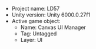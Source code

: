 <!-- UNITY CODE ASSIST INSTRUCTIONS START -->
- Project name: LD57
- Unity version: Unity 6000.0.27f1
- Active game object:
  - Name: Canvas UI Manager
  - Tag: Untagged
  - Layer: UI
<!-- UNITY CODE ASSIST INSTRUCTIONS END -->